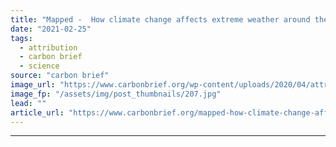 ```yaml
---
title: "Mapped -  How climate change affects extreme weather around the world"
date: "2021-02-25"
tags: 
  - attribution
  - carbon brief
  - science
source: "carbon brief"
image_url: "https://www.carbonbrief.org/wp-content/uploads/2020/04/attribution-map-2020-583x372.jpg"
image_fp: "/assets/img/post_thumbnails/207.jpg"
lead: ""
article_url: "https://www.carbonbrief.org/mapped-how-climate-change-affects-extreme-weather-around-the-world"
---
```


---
